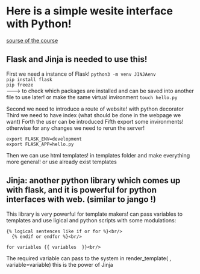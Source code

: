 # Here is a simple wesite interface with Python!
[sourse of the course](https://www.youtube.com/@Codemycom)
## Flask and Jinja is needed to use this!

First we need a instance of Flask!
 `python3 -m venv JINJAenv`<br/>
 `pip install flask`<br/>
 `pip freeze`<br/>  ---> to check which packages are installed and can be saved into another file to use later! or make the same virtual invironment 
 `touch hello.py`<br/>
 
Second we need to introduce a route of website! with python decorator
Third we need to have index (what should be done in the webpage we want)
Forth the user can be introduced
Fifth export some invironments! otherwise for any changes we need to rerun the server! 

`export FLASK_ENV=development`<br/>
`export FLASK_APP=hello.py`<br/>

Then we can use html templates! in templates folder and make everything more general! or use already exist templates

## Jinja: another python library which comes up with flask, and it is powerful for python interfaces with web. (similar to jango !)

This library is very powerful for template makers!
can pass variables to templates and use ligical and python scripts with some modulations:
 ```
 {% logical sentences like if or for %}<br/>
   {% endif or endfor %}<br/>

 for variables {{ variables  }}<br/>
```
The required variable can pass to the system in render_template(   , variable=variable)
this is the power of Jinja 

